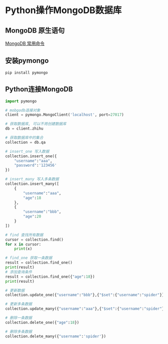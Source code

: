 # Python操作MongoDB数据库

## MongoDB 原生语句

[MongoDB 常用命令](../../stack/storage/mongodb/mongodb-shell.md)

## 安装pymongo

`pip install pymongo`

## Python连接MongoDB

```python
import pymongo

# mobgodb连接对象
client = pymongo.MongoClient('localhost', port=27017)

# 获取数据库, 可以不用创建数据库
db = client.zhihu

# 获取数据库中的集合
collection = db.qa

# insert_one 写入数据
collection.insert_one({
    "username":"aaa",
    "password":'123456'
})

# insert_many 写入多条数据
collection.insert_many([
    {
        "username":"aaa",
        "age":18
    },
    {
        "username":"bbb",
        "age":20
    }
])

# find 查找所有数据
cursor = collection.find()
for x in cursor:
    print(x)

# find_one 获取一条数据
result = collection.find_one()
print(result)
# 添加查询条件
result = collection.find_one({"age":18})
print(result)

# 更新数据
collection.update_one({"username":"bbb"},{"$set":{"username":"spider"}})

# 更新多条数据
collection.update_many({"username":"aaa"},{"$set":{"username":"spider"}})

# 删除一条数据
collection.delete_one({"age":18})

# 删除多条数据
collection.delete_many({"username":'spider'})
```
